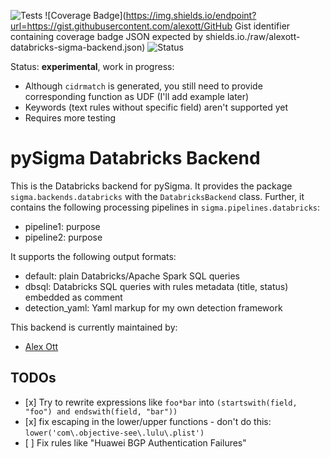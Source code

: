 ![Tests](https://github.com/alexott/databricks-sigma-backend/actions/workflows/test.yml/badge.svg)
![Coverage Badge](https://img.shields.io/endpoint?url=https://gist.githubusercontent.com/alexott/GitHub Gist identifier containing coverage badge JSON expected by shields.io./raw/alexott-databricks-sigma-backend.json)
![Status](https://img.shields.io/badge/Status-pre--release-orange)

Status: **experimental**, work in progress:

* Although `cidrmatch` is generated, you still need to provide corresponding function as UDF (I'll add example later)
* Keywords (text rules without specific field) aren't supported yet
* Requires more testing

# pySigma Databricks Backend

This is the Databricks backend for pySigma. It provides the package `sigma.backends.databricks` with the `DatabricksBackend` class.
Further, it contains the following processing pipelines in `sigma.pipelines.databricks`:

* pipeline1: purpose
* pipeline2: purpose

It supports the following output formats:

* default: plain Databricks/Apache Spark SQL queries
* dbsql: Databricks SQL queries with rules metadata (title, status) embedded as comment
* detection_yaml: Yaml markup for my own detection framework

This backend is currently maintained by:

* [Alex Ott](https://github.com/alexott/)


## TODOs

 - \[x\] Try to rewrite expressions like `foo*bar` into `(startswith(field, "foo") and endswith(field, "bar"))`
 - \[x\] fix escaping in the lower/upper functions - don't do this: `lower('com\.objective-see\.lulu\.plist')`
 - \[ \] Fix rules like "Huawei BGP Authentication Failures"


